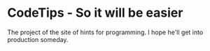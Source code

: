 # CodeTips - So it will be easier
The project of the site of hints for programming. I hope he'll get into production someday.
